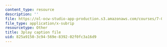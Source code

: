```yaml
---
content_type: resource
description: ''
file: https://ol-ocw-studio-app-production.s3.amazonaws.com/courses/7-014-introductory-biology-spring-2005/825a91503c94569e839202f0fc3a16d9_mJhgkUWLtX8.vtt
file_type: application/x-subrip
resourcetype: Other
title: 3play caption file
uid: 825a9150-3c94-569e-8392-02f0fc3a16d9
---
```

